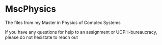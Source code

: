 # MscPhysics
The files from my Master in Physics of Complex Systems

If you have any questions for help to an assignment or UCPH-bureaucracy, please do not hesistate to reach out
